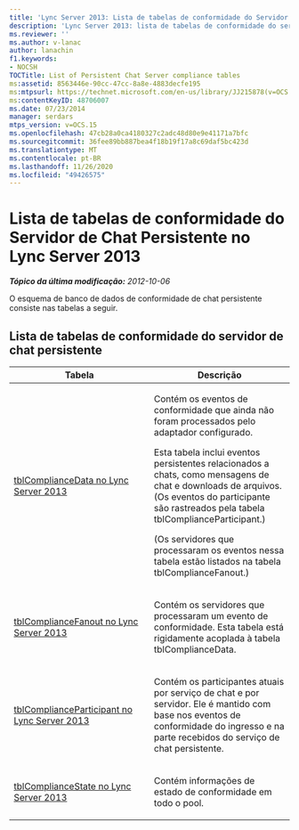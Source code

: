 ```yaml
---
title: 'Lync Server 2013: Lista de tabelas de conformidade do Servidor de Chat Persistente'
description: 'Lync Server 2013: lista de tabelas de conformidade do servidor de chat persistente.'
ms.reviewer: ''
ms.author: v-lanac
author: lanachin
f1.keywords:
- NOCSH
TOCTitle: List of Persistent Chat Server compliance tables
ms:assetid: 8563446e-90cc-47cc-8a8e-4883decfe195
ms:mtpsurl: https://technet.microsoft.com/en-us/library/JJ215878(v=OCS.15)
ms:contentKeyID: 48706007
ms.date: 07/23/2014
manager: serdars
mtps_version: v=OCS.15
ms.openlocfilehash: 47cb28a0ca4180327c2adc48d80e9e41171a7bfc
ms.sourcegitcommit: 36fee89bb887bea4f18b19f17a8c69daf5bc423d
ms.translationtype: MT
ms.contentlocale: pt-BR
ms.lasthandoff: 11/26/2020
ms.locfileid: "49426575"
---
```

# <a name="list-of-persistent-chat-server-compliance-tables-in-lync-server-2013"></a>Lista de tabelas de conformidade do Servidor de Chat Persistente no Lync Server 2013

<div data-xmlns="http://www.w3.org/1999/xhtml">

<div class="topic" data-xmlns="http://www.w3.org/1999/xhtml" data-msxsl="urn:schemas-microsoft-com:xslt" data-cs="https://msdn.microsoft.com/">

<div data-asp="https://msdn2.microsoft.com/asp">



</div>

<div id="mainSection">

<div id="mainBody">

<span> </span>

_**Tópico da última modificação:** 2012-10-06_

O esquema de banco de dados de conformidade de chat persistente consiste nas tabelas a seguir.

<div>

## <a name="list-of-persistent-chat-server-compliance-tables"></a>Lista de tabelas de conformidade do servidor de chat persistente


<table>
<colgroup>
<col style="width: 50%" />
<col style="width: 50%" />
</colgroup>
<thead>
<tr class="header">
<th>Tabela</th>
<th>Descrição</th>
</tr>
</thead>
<tbody>
<tr class="odd">
<td><p><a href="lync-server-2013-tblcompliancedata.md">tblComplianceData no Lync Server 2013</a></p></td>
<td><p>Contém os eventos de conformidade que ainda não foram processados pelo adaptador configurado.</p>
<p>Esta tabela inclui eventos persistentes relacionados a chats, como mensagens de chat e downloads de arquivos. (Os eventos do participante são rastreados pela tabela tblComplianceParticipant.)</p>
<p>(Os servidores que processaram os eventos nessa tabela estão listados na tabela tblComplianceFanout.)</p></td>
</tr>
<tr class="even">
<td><p><a href="lync-server-2013-tblcompliancefanout.md">tblComplianceFanout no Lync Server 2013</a></p></td>
<td><p>Contém os servidores que processaram um evento de conformidade. Esta tabela está rigidamente acoplada à tabela tblComplianceData.</p></td>
</tr>
<tr class="odd">
<td><p><a href="lync-server-2013-tblcomplianceparticipant.md">tblComplianceParticipant no Lync Server 2013</a></p></td>
<td><p>Contém os participantes atuais por serviço de chat e por servidor. Ele é mantido com base nos eventos de conformidade do ingresso e na parte recebidos do serviço de chat persistente.</p></td>
</tr>
<tr class="even">
<td><p><a href="lync-server-2013-tblcompliancestate.md">tblComplianceState no Lync Server 2013</a></p></td>
<td><p>Contém informações de estado de conformidade em todo o pool.</p></td>
</tr>
</tbody>
</table>


</div>

</div>

<span> </span>

</div>

</div>

</div>

